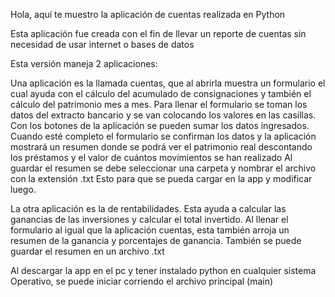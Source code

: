 Hola, aquí te muestro la aplicación de cuentas realizada en Python

Esta aplicación fue creada con el fin de llevar un reporte de cuentas sin necesidad de usar internet o bases de datos

Esta versión maneja 2 aplicaciones:

Una aplicación es la llamada cuentas, que al abrirla muestra un formulario el cual ayuda con el cálculo del acumulado de consignaciones y también el cálculo del patrimonio mes a mes.
Para llenar el formulario se toman los datos del extracto bancario y se van colocando los valores en las casillas. 
Con los botones de la aplicación se pueden sumar los datos ingresados.
Cuando esté completo el formulario se confirman los datos y la aplicación mostrará un resumen donde se podrá ver el patrimonio real descontando los préstamos y el valor de cuántos movimientos se han realizado
Al guardar el resumen se debe seleccionar una carpeta y nombrar el archivo con la extensión .txt  Esto para que se pueda cargar en la app y modificar luego.

La otra aplicación es la de rentabilidades. 
Esta ayuda a calcular las ganancias de las inversiones y calcular el total invertido.
Al llenar el formulario al igual que la aplicación cuentas, esta también arroja un resumen de la ganancia y porcentajes de ganancia.
También se puede guardar el resumen en un archivo .txt

Al descargar la app en el pc y tener instalado python en cualquier sistema Operativo, 
se puede iniciar corriendo el archivo principal (main)



